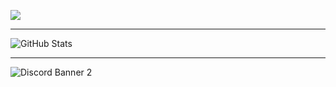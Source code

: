 ![](https://komarev.com/ghpvc/?username=NeonOceAu&style=flat-square)

__________________________________________________________________

![GitHub Stats](https://github-readme-stats.vercel.app/api?username=NeonOceAu&theme=prussian)

__________________________________________________________________

![Discord Banner 2](https://discord.com/api/guilds/1292053354637430917/widget.png?style=banner2)

